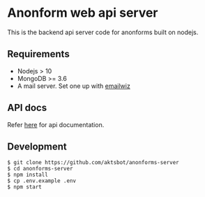 # Anonform web api server

This is the backend api server code for anonforms built on nodejs.

## Requirements

- Nodejs > 10
- MongoDB >= 3.6
- A mail server. Set one up with [emailwiz](https://github.com/LukeSmithxyz/emailwiz)

## API docs

Refer [here](api.md) for api documentation.

## Development

```
$ git clone https://github.com/aktsbot/anonforms-server
$ cd anonforms-server
$ npm install
$ cp .env.example .env
$ npm start
```
